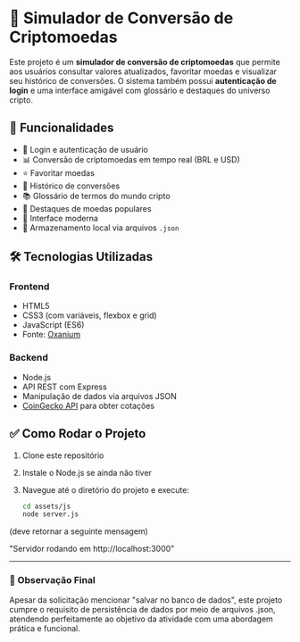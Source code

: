 # 💱 Simulador de Conversão de Criptomoedas

Este projeto é um **simulador de conversão de criptomoedas** que permite aos usuários consultar valores atualizados, favoritar moedas e visualizar seu histórico de conversões. O sistema também possui **autenticação de login** e uma interface amigável com glossário e destaques do universo cripto.

## 🚀 Funcionalidades

- 🔐 Login e autenticação de usuário
- 📊 Conversão de criptomoedas em tempo real (BRL e USD)
- ⭐ Favoritar moedas
- 📜 Histórico de conversões
- 📚 Glossário de termos do mundo cripto
- 🌟 Destaques de moedas populares
- 🎨 Interface moderna
- 💾 Armazenamento local via arquivos `.json`

## 🛠️ Tecnologias Utilizadas

### Frontend
- HTML5
- CSS3 (com variáveis, flexbox e grid)
- JavaScript (ES6)
- Fonte: [Oxanium](https://fonts.google.com/specimen/Oxanium)

### Backend
- Node.js
- API REST com Express
- Manipulação de dados via arquivos JSON
- [CoinGecko API](https://www.coingecko.com/en/api) para obter cotações

## ✅ Como Rodar o Projeto

1. Clone este repositório
2. Instale o Node.js se ainda não tiver
3. Navegue até o diretório do projeto e execute:

    ```bash
    cd assets/js 
    node server.js
  (deve retornar a seguinte mensagem)
  
  "Servidor rodando em http://localhost:3000"
  
---

  ### 📌 Observação Final
  
Apesar da solicitação mencionar "salvar no banco de dados", este projeto cumpre o requisito de persistência de dados por meio de arquivos .json, atendendo perfeitamente ao objetivo da atividade com uma abordagem prática e funcional.
